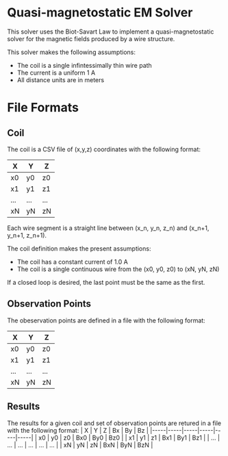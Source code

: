 # Quasi-magnetostatic EM Solver

This solver uses the Biot-Savart Law to implement a quasi-magnetostatic solver for the magnetic fields produced by a wire structure.

This solver makes the following assumptions:
 - The coil is a single infintessimally thin wire path
 - The current is a uniform 1 A
 - All distance units are in meters

# File Formats
## Coil
The coil is a CSV file of (x,y,z) coordinates with the following format:

| X   | Y   | Z   |
|-----|-----|-----|
| x0  | y0  | z0  |
| x1  | y1  | z1  |
| ... | ... | ... |
| xN  | yN  | zN  |

Each wire segment is a straight line between (x_n, y_n, z_n) and (x_n+1, y_n+1, z_n+1).

The coil definition makes the present assumptions:
 - The coil has a constant current of 1.0 A
 - The coil is a single continuous wire from the (x0, y0, z0) to (xN, yN, zN)

If a closed loop is desired, the last point must be the same as the first.

## Observation Points
The obeservation points are defined in a file with the following format:

| X  | Y   | Z  |
|----|-----|----|
| x0 | y0  | z0 |
| x1 | y1  | z1 |
| ...| ... | ...|
| xN | yN  | zN |

## Results
The results for a given coil and set of observation points are retured in a file with the following format:
| X   | Y   | Z   | Bx  | By  | Bz  |
|-----|-----|-----|-----|-----|-----|
| x0  | y0  | z0  | Bx0 | By0 | Bz0 |
| x1  | y1  | z1  | Bx1 | By1 | Bz1 |
| ... | ... | ... | ... | ... | ... |
| xN  | yN  | zN  | BxN | ByN | BzN |